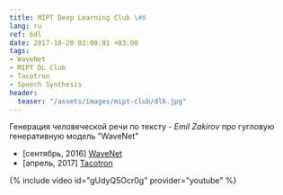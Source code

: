 ```yaml
---
title: MIPT Deep Learning Club \#6
lang: ru
ref: 6dl
date: 2017-10-20 03:00:01 +03:00
tags:
- WaveNet
- MIPT DL Club
- Tacotron
- Speech Synthesis
header:
  teaser: "/assets/images/mipt-club/dl6.jpg"
---
```


Генерация человеческой речи по тексту - _Emil Zakirov_ про гугловую генеративную модель "WaveNet"

- [сентябрь, 2016] [WaveNet](https://deepmind.com/blog/wavenet-generative-model-raw-audio/)
- [апрель, 2017] [Tacotron](https://arxiv.org/pdf/1703.10135.pdf)

{% include video id="gUdyQ5Ocr0g" provider="youtube" %}
